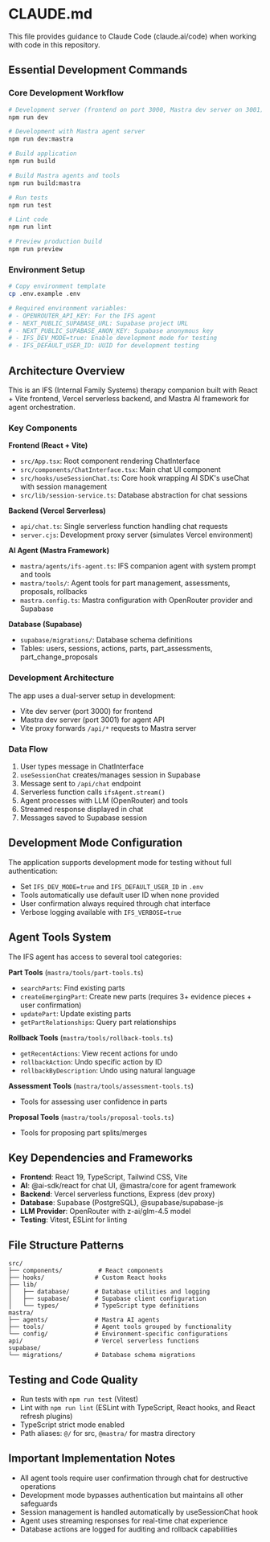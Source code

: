 <!--
NOTE: This document includes Vite-era guidance and may be out of date.
See docs/SystemDesign.md and docs/PRD.md for current architecture and product intent.
-->

# CLAUDE.md

This file provides guidance to Claude Code (claude.ai/code) when working with code in this repository.

## Essential Development Commands

### Core Development Workflow
```bash
# Development server (frontend on port 3000, Mastra dev server on 3001)
npm run dev

# Development with Mastra agent server
npm run dev:mastra

# Build application
npm run build

# Build Mastra agents and tools
npm run build:mastra

# Run tests
npm run test

# Lint code
npm run lint

# Preview production build
npm run preview
```

### Environment Setup
```bash
# Copy environment template
cp .env.example .env

# Required environment variables:
# - OPENROUTER_API_KEY: For the IFS agent
# - NEXT_PUBLIC_SUPABASE_URL: Supabase project URL
# - NEXT_PUBLIC_SUPABASE_ANON_KEY: Supabase anonymous key
# - IFS_DEV_MODE=true: Enable development mode for testing
# - IFS_DEFAULT_USER_ID: UUID for development testing
```

## Architecture Overview

This is an IFS (Internal Family Systems) therapy companion built with React + Vite frontend, Vercel serverless backend, and Mastra AI framework for agent orchestration.

### Key Components

**Frontend (React + Vite)**
- `src/App.tsx`: Root component rendering ChatInterface
- `src/components/ChatInterface.tsx`: Main chat UI component
- `src/hooks/useSessionChat.ts`: Core hook wrapping AI SDK's useChat with session management
- `src/lib/session-service.ts`: Database abstraction for chat sessions

**Backend (Vercel Serverless)**
- `api/chat.ts`: Single serverless function handling chat requests
- `server.cjs`: Development proxy server (simulates Vercel environment)

**AI Agent (Mastra Framework)**
- `mastra/agents/ifs-agent.ts`: IFS companion agent with system prompt and tools
- `mastra/tools/`: Agent tools for part management, assessments, proposals, rollbacks
- `mastra.config.ts`: Mastra configuration with OpenRouter provider and Supabase

**Database (Supabase)**
- `supabase/migrations/`: Database schema definitions
- Tables: users, sessions, actions, parts, part_assessments, part_change_proposals

### Development Architecture

The app uses a dual-server setup in development:
- Vite dev server (port 3000) for frontend
- Mastra dev server (port 3001) for agent API
- Vite proxy forwards `/api/*` requests to Mastra server

### Data Flow

1. User types message in ChatInterface
2. `useSessionChat` creates/manages session in Supabase
3. Message sent to `/api/chat` endpoint
4. Serverless function calls `ifsAgent.stream()`
5. Agent processes with LLM (OpenRouter) and tools
6. Streamed response displayed in chat
7. Messages saved to Supabase session

## Development Mode Configuration

The application supports development mode for testing without full authentication:

- Set `IFS_DEV_MODE=true` and `IFS_DEFAULT_USER_ID` in `.env`
- Tools automatically use default user ID when none provided
- User confirmation always required through chat interface
- Verbose logging available with `IFS_VERBOSE=true`

## Agent Tools System

The IFS agent has access to several tool categories:

**Part Tools** (`mastra/tools/part-tools.ts`)
- `searchParts`: Find existing parts
- `createEmergingPart`: Create new parts (requires 3+ evidence pieces + user confirmation)
- `updatePart`: Update existing parts
- `getPartRelationships`: Query part relationships

**Rollback Tools** (`mastra/tools/rollback-tools.ts`)
- `getRecentActions`: View recent actions for undo
- `rollbackAction`: Undo specific action by ID
- `rollbackByDescription`: Undo using natural language

**Assessment Tools** (`mastra/tools/assessment-tools.ts`)
- Tools for assessing user confidence in parts

**Proposal Tools** (`mastra/tools/proposal-tools.ts`)
- Tools for proposing part splits/merges

## Key Dependencies and Frameworks

- **Frontend**: React 19, TypeScript, Tailwind CSS, Vite
- **AI**: @ai-sdk/react for chat UI, @mastra/core for agent framework
- **Backend**: Vercel serverless functions, Express (dev proxy)
- **Database**: Supabase (PostgreSQL), @supabase/supabase-js
- **LLM Provider**: OpenRouter with z-ai/glm-4.5 model
- **Testing**: Vitest, ESLint for linting

## File Structure Patterns

```
src/
├── components/          # React components
├── hooks/              # Custom React hooks
├── lib/
│   ├── database/       # Database utilities and logging
│   ├── supabase/       # Supabase client configuration
│   └── types/          # TypeScript type definitions
mastra/
├── agents/             # Mastra AI agents
├── tools/              # Agent tools grouped by functionality
└── config/             # Environment-specific configurations
api/                    # Vercel serverless functions
supabase/
└── migrations/         # Database schema migrations
```

## Testing and Code Quality

- Run tests with `npm run test` (Vitest)
- Lint with `npm run lint` (ESLint with TypeScript, React hooks, and React refresh plugins)
- TypeScript strict mode enabled
- Path aliases: `@/` for src, `@mastra/` for mastra directory

## Important Implementation Notes

- All agent tools require user confirmation through chat for destructive operations
- Development mode bypasses authentication but maintains all other safeguards
- Session management is handled automatically by useSessionChat hook
- Agent uses streaming responses for real-time chat experience
- Database actions are logged for auditing and rollback capabilities